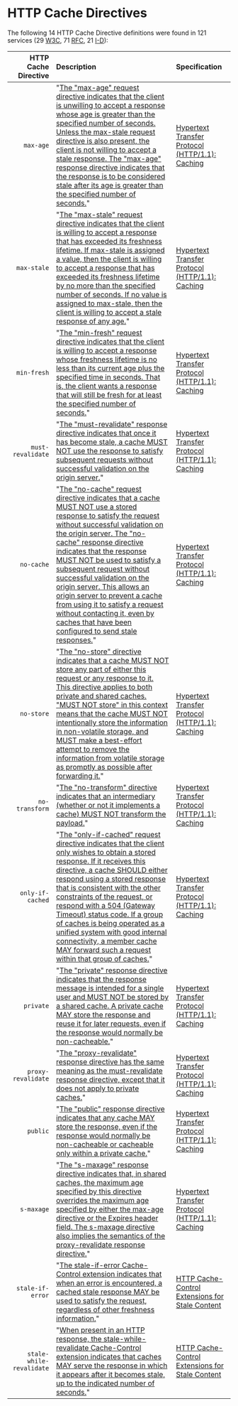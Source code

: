 # HTTP Cache Directives

The following 14 HTTP Cache Directive definitions were found in 121 services (29 [W3C](../W3C/), 71 [RFC](../IETF/RFC/), 21 [I-D](../IETF/I-D)):

HTTP Cache Directive | Description | Specification
-------: | :---------- | :---
`max-age` | "[The "max-age" request directive indicates that the client is unwilling to accept a response whose age is greater than the specified number of seconds. Unless the max-stale request directive is also present, the client is not willing to accept a stale response. The "max-age" response directive indicates that the response is to be considered stale after its age is greater than the specified number of seconds.](http://tools.ietf.org/html/rfc7234#section-5.2.1.1)" | [Hypertext Transfer Protocol (HTTP/1.1): Caching](http://tools.ietf.org/html/rfc7234 "The Hypertext Transfer Protocol (HTTP) is an application-level protocol for distributed, collaborative, hypertext information systems. This document defines requirements on HTTP caches and the associated header fields that control cache behavior or indicate cacheable response messages." )
`max-stale` | "[The "max-stale" request directive indicates that the client is willing to accept a response that has exceeded its freshness lifetime. If max-stale is assigned a value, then the client is willing to accept a response that has exceeded its freshness lifetime by no more than the specified number of seconds. If no value is assigned to max-stale, then the client is willing to accept a stale response of any age.](http://tools.ietf.org/html/rfc7234#section-5.2.1.2)" | [Hypertext Transfer Protocol (HTTP/1.1): Caching](http://tools.ietf.org/html/rfc7234 "The Hypertext Transfer Protocol (HTTP) is an application-level protocol for distributed, collaborative, hypertext information systems. This document defines requirements on HTTP caches and the associated header fields that control cache behavior or indicate cacheable response messages." )
`min-fresh` | "[The "min-fresh" request directive indicates that the client is willing to accept a response whose freshness lifetime is no less than its current age plus the specified time in seconds. That is, the client wants a response that will still be fresh for at least the specified number of seconds.](http://tools.ietf.org/html/rfc7234#section-5.2.1.3)" | [Hypertext Transfer Protocol (HTTP/1.1): Caching](http://tools.ietf.org/html/rfc7234 "The Hypertext Transfer Protocol (HTTP) is an application-level protocol for distributed, collaborative, hypertext information systems. This document defines requirements on HTTP caches and the associated header fields that control cache behavior or indicate cacheable response messages." )
`must-revalidate` | "[The "must-revalidate" response directive indicates that once it has become stale, a cache MUST NOT use the response to satisfy subsequent requests without successful validation on the origin server.](http://tools.ietf.org/html/rfc7234#section-5.2.2.1)" | [Hypertext Transfer Protocol (HTTP/1.1): Caching](http://tools.ietf.org/html/rfc7234 "The Hypertext Transfer Protocol (HTTP) is an application-level protocol for distributed, collaborative, hypertext information systems. This document defines requirements on HTTP caches and the associated header fields that control cache behavior or indicate cacheable response messages." )
`no-cache` | "[The "no-cache" request directive indicates that a cache MUST NOT use a stored response to satisfy the request without successful validation on the origin server. The "no-cache" response directive indicates that the response MUST NOT be used to satisfy a subsequent request without successful validation on the origin server. This allows an origin server to prevent a cache from using it to satisfy a request without contacting it, even by caches that have been configured to send stale responses.](http://tools.ietf.org/html/rfc7234#section-5.2.1.4)" | [Hypertext Transfer Protocol (HTTP/1.1): Caching](http://tools.ietf.org/html/rfc7234 "The Hypertext Transfer Protocol (HTTP) is an application-level protocol for distributed, collaborative, hypertext information systems. This document defines requirements on HTTP caches and the associated header fields that control cache behavior or indicate cacheable response messages." )
`no-store` | "[The "no-store" directive indicates that a cache MUST NOT store any part of either this request or any response to it. This directive applies to both private and shared caches. "MUST NOT store" in this context means that the cache MUST NOT intentionally store the information in non-volatile storage, and MUST make a best-effort attempt to remove the information from volatile storage as promptly as possible after forwarding it.](http://tools.ietf.org/html/rfc7234#section-5.2.1.5)" | [Hypertext Transfer Protocol (HTTP/1.1): Caching](http://tools.ietf.org/html/rfc7234 "The Hypertext Transfer Protocol (HTTP) is an application-level protocol for distributed, collaborative, hypertext information systems. This document defines requirements on HTTP caches and the associated header fields that control cache behavior or indicate cacheable response messages." )
`no-transform` | "[The "no-transform" directive indicates that an intermediary (whether or not it implements a cache) MUST NOT transform the payload.](http://tools.ietf.org/html/rfc7234#section-5.2.1.6)" | [Hypertext Transfer Protocol (HTTP/1.1): Caching](http://tools.ietf.org/html/rfc7234 "The Hypertext Transfer Protocol (HTTP) is an application-level protocol for distributed, collaborative, hypertext information systems. This document defines requirements on HTTP caches and the associated header fields that control cache behavior or indicate cacheable response messages." )
`only-if-cached` | "[The "only-if-cached" request directive indicates that the client only wishes to obtain a stored response. If it receives this directive, a cache SHOULD either respond using a stored response that is consistent with the other constraints of the request, or respond with a 504 (Gateway Timeout) status code. If a group of caches is being operated as a unified system with good internal connectivity, a member cache MAY forward such a request within that group of caches.](http://tools.ietf.org/html/rfc7234#section-5.2.1.7)" | [Hypertext Transfer Protocol (HTTP/1.1): Caching](http://tools.ietf.org/html/rfc7234 "The Hypertext Transfer Protocol (HTTP) is an application-level protocol for distributed, collaborative, hypertext information systems. This document defines requirements on HTTP caches and the associated header fields that control cache behavior or indicate cacheable response messages." )
`private` | "[The "private" response directive indicates that the response message is intended for a single user and MUST NOT be stored by a shared cache. A private cache MAY store the response and reuse it for later requests, even if the response would normally be non-cacheable.](http://tools.ietf.org/html/rfc7234#section-5.2.2.6)" | [Hypertext Transfer Protocol (HTTP/1.1): Caching](http://tools.ietf.org/html/rfc7234 "The Hypertext Transfer Protocol (HTTP) is an application-level protocol for distributed, collaborative, hypertext information systems. This document defines requirements on HTTP caches and the associated header fields that control cache behavior or indicate cacheable response messages." )
`proxy-revalidate` | "[The "proxy-revalidate" response directive has the same meaning as the must-revalidate response directive, except that it does not apply to private caches.](http://tools.ietf.org/html/rfc7234#section-5.2.2.7)" | [Hypertext Transfer Protocol (HTTP/1.1): Caching](http://tools.ietf.org/html/rfc7234 "The Hypertext Transfer Protocol (HTTP) is an application-level protocol for distributed, collaborative, hypertext information systems. This document defines requirements on HTTP caches and the associated header fields that control cache behavior or indicate cacheable response messages." )
`public` | "[The "public" response directive indicates that any cache MAY store the response, even if the response would normally be non-cacheable or cacheable only within a private cache.](http://tools.ietf.org/html/rfc7234#section-5.2.2.5)" | [Hypertext Transfer Protocol (HTTP/1.1): Caching](http://tools.ietf.org/html/rfc7234 "The Hypertext Transfer Protocol (HTTP) is an application-level protocol for distributed, collaborative, hypertext information systems. This document defines requirements on HTTP caches and the associated header fields that control cache behavior or indicate cacheable response messages." )
`s-maxage` | "[The "s-maxage" response directive indicates that, in shared caches, the maximum age specified by this directive overrides the maximum age specified by either the max-age directive or the Expires header field. The s-maxage directive also implies the semantics of the proxy-revalidate response directive.](http://tools.ietf.org/html/rfc7234#section-5.2.2.9)" | [Hypertext Transfer Protocol (HTTP/1.1): Caching](http://tools.ietf.org/html/rfc7234 "The Hypertext Transfer Protocol (HTTP) is an application-level protocol for distributed, collaborative, hypertext information systems. This document defines requirements on HTTP caches and the associated header fields that control cache behavior or indicate cacheable response messages." )
`stale-if-error` | "[The stale-if-error Cache-Control extension indicates that when an error is encountered, a cached stale response MAY be used to satisfy the request, regardless of other freshness information.](http://tools.ietf.org/html/rfc5861#section-4)" | [HTTP Cache-Control Extensions for Stale Content](http://tools.ietf.org/html/rfc5861 "This document defines two independent HTTP Cache-Control extensions that allow control over the use of stale responses by caches." )
`stale-while-revalidate` | "[When present in an HTTP response, the stale-while-revalidate Cache-Control extension indicates that caches MAY serve the response in which it appears after it becomes stale, up to the indicated number of seconds.](http://tools.ietf.org/html/rfc5861#section-3)" | [HTTP Cache-Control Extensions for Stale Content](http://tools.ietf.org/html/rfc5861 "This document defines two independent HTTP Cache-Control extensions that allow control over the use of stale responses by caches." )
